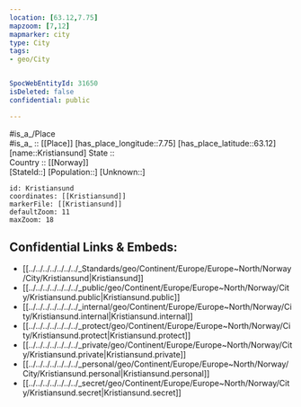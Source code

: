 ```yaml
---
location: [63.12,7.75] 
mapzoom: [7,12] 
mapmarker: city 
type: City
tags:
- geo/City


SpocWebEntityId: 31650
isDeleted: false
confidential: public

---
```

#is_a_/Place  
#is_a_ :: [[Place]] 
[has_place_longitude::7.75] 
[has_place_latitude::63.12] 
[name::Kristiansund] 
State ::  
Country :: [[Norway]]  
[StateId::] 
[Population::] 
[Unknown::] 


```leaflet
id: Kristiansund
coordinates: [[Kristiansund]] 
markerFile: [[Kristiansund]] 
defaultZoom: 11 
maxZoom: 18
```


## Confidential Links & Embeds: 
- [[../../../../../../../_Standards/geo/Continent/Europe/Europe~North/Norway/City/Kristiansund|Kristiansund]] 
- [[../../../../../../../_public/geo/Continent/Europe/Europe~North/Norway/City/Kristiansund.public|Kristiansund.public]] 
- [[../../../../../../../_internal/geo/Continent/Europe/Europe~North/Norway/City/Kristiansund.internal|Kristiansund.internal]] 
- [[../../../../../../../_protect/geo/Continent/Europe/Europe~North/Norway/City/Kristiansund.protect|Kristiansund.protect]] 
- [[../../../../../../../_private/geo/Continent/Europe/Europe~North/Norway/City/Kristiansund.private|Kristiansund.private]] 
- [[../../../../../../../_personal/geo/Continent/Europe/Europe~North/Norway/City/Kristiansund.personal|Kristiansund.personal]] 
- [[../../../../../../../_secret/geo/Continent/Europe/Europe~North/Norway/City/Kristiansund.secret|Kristiansund.secret]] 
